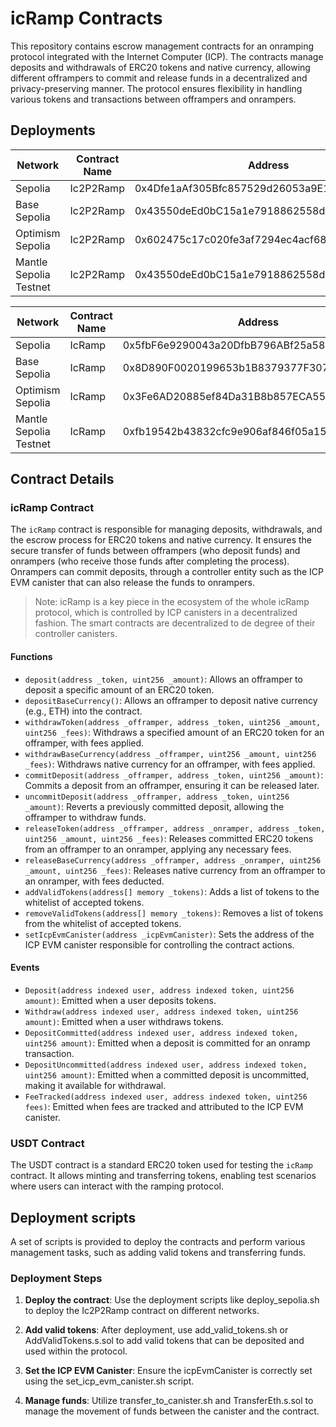 # icRamp Contracts

This repository contains escrow management contracts for an onramping protocol integrated with the Internet Computer (ICP). The contracts manage deposits and withdrawals of ERC20 tokens and native currency, allowing different offrampers to commit and release funds in a decentralized and privacy-preserving manner. The protocol ensures flexibility in handling various tokens and transactions between offrampers and onrampers.

## Deployments

| Network                | Contract Name | Address                                    |
| ---------------------- | ------------- | ------------------------------------------ |
| Sepolia                | Ic2P2Ramp     | 0x4Dfe1aAf305Bfc857529d26053a9E18f87Bfc7d6 |
| Base Sepolia           | Ic2P2Ramp     | 0x43550deEd0bC15a1e7918862558d8E46477536bA |
| Optimism Sepolia       | Ic2P2Ramp     | 0x602475c17c020fe3af7294ec4acf68f93198332c |
| Mantle Sepolia Testnet | Ic2P2Ramp     | 0x43550deEd0bC15a1e7918862558d8E46477536bA |

| Network                | Contract Name | Address                                    |
| ---------------------- | ------------- | ------------------------------------------ |
| Sepolia                | IcRamp        | 0x5fbF6e9290043a20DfbB796ABf25a5806297DeE1 |
| Base Sepolia           | IcRamp        | 0x8D890F0020199653b1B8379377F307c172B2C4Ca |
| Optimism Sepolia       | IcRamp        | 0x3Fe6AD20885ef84Da31B8b857ECA55976BE95CA0 |
| Mantle Sepolia Testnet | IcRamp        | 0xfb19542b43832cfc9e906af846f05a157bc4e4c3 |

## Contract Details

### icRamp Contract

The `icRamp` contract is responsible for managing deposits, withdrawals, and the escrow process for ERC20 tokens and native currency. It ensures the secure transfer of funds between offrampers (who deposit funds) and onrampers (who receive those funds after completing the process). Onrampers can commit deposits, through a controller entity such as the ICP EVM canister that can also release the funds to onrampers.

> Note: icRamp is a key piece in the ecosystem of the whole icRamp protocol, which is controlled by ICP canisters in a decentralized fashion. The smart contracts are decentralized to de degree of their controller canisters.

#### Functions

- `deposit(address _token, uint256 _amount)`: Allows an offramper to deposit a specific amount of an ERC20 token.
- `depositBaseCurrency()`: Allows an offramper to deposit native currency (e.g., ETH) into the contract.
- `withdrawToken(address _offramper, address _token, uint256 _amount, uint256 _fees)`: Withdraws a specified amount of an ERC20 token for an offramper, with fees applied.
- `withdrawBaseCurrency(address _offramper, uint256 _amount, uint256 _fees)`: Withdraws native currency for an offramper, with fees applied.
- `commitDeposit(address _offramper, address _token, uint256 _amount)`: Commits a deposit from an offramper, ensuring it can be released later.
- `uncommitDeposit(address _offramper, address _token, uint256 _amount)`: Reverts a previously committed deposit, allowing the offramper to withdraw funds.
- `releaseToken(address _offramper, address _onramper, address _token, uint256 _amount, uint256 _fees)`: Releases committed ERC20 tokens from an offramper to an onramper, applying any necessary fees.
- `releaseBaseCurrency(address _offramper, address _onramper, uint256 _amount, uint256 _fees)`: Releases native currency from an offramper to an onramper, with fees deducted.
- `addValidTokens(address[] memory _tokens)`: Adds a list of tokens to the whitelist of accepted tokens.
- `removeValidTokens(address[] memory _tokens)`: Removes a list of tokens from the whitelist of accepted tokens.
- `setIcpEvmCanister(address _icpEvmCanister)`: Sets the address of the ICP EVM canister responsible for controlling the contract actions.

#### Events

- `Deposit(address indexed user, address indexed token, uint256 amount)`: Emitted when a user deposits tokens.
- `Withdraw(address indexed user, address indexed token, uint256 amount)`: Emitted when a user withdraws tokens.
- `DepositCommitted(address indexed user, address indexed token, uint256 amount)`: Emitted when a deposit is committed for an onramp transaction.
- `DepositUncommitted(address indexed user, address indexed token, uint256 amount)`: Emitted when a committed deposit is uncommitted, making it available for withdrawal.
- `FeeTracked(address indexed user, address indexed token, uint256 fees)`: Emitted when fees are tracked and attributed to the ICP EVM canister.

### USDT Contract

The USDT contract is a standard ERC20 token used for testing the `icRamp` contract. It allows minting and transferring tokens, enabling test scenarios where users can interact with the ramping protocol.

## Deployment scripts

A set of scripts is provided to deploy the contracts and perform various management tasks, such as adding valid tokens and transferring funds.

### Deployment Steps

1. **Deploy the contract**:
   Use the deployment scripts like deploy_sepolia.sh to deploy the Ic2P2Ramp contract on different networks.

2. **Add valid tokens**:
   After deployment, use add_valid_tokens.sh or AddValidTokens.s.sol to add valid tokens that can be deposited and used within the protocol.

3. **Set the ICP EVM Canister**:
   Ensure the icpEvmCanister is correctly set using the set_icp_evm_canister.sh script.

4. **Manage funds**:
   Utilize transfer_to_canister.sh and TransferEth.s.sol to manage the movement of funds between the canister and the contract.

